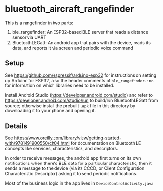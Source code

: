 # bluetooth_aircraft_rangefinder

This is a rangefinder in two parts:

1. ble_rangefinder: An ESP32-based BLE server that reads a distance sensor via UART
1. BluetoothLEGatt: An android app that pairs with the device, reads its data, and reports it via screen and periodic voice command

## Setup

See https://github.com/espressif/arduino-esp32 for instructions on setting up Arduino for ESP32, also the
header comments of `ble_rangefinder.ino` for information on which libraries need to be installed.

Install Android Studio (https://developer.android.com/studio) and refer to https://developer.android.com/studio/run to build/run BluetoothLEGatt from source; otherwise
install the prebuilt `.apk` file in this directory by downloading it to your phone and opening it.

## Details

See https://www.oreilly.com/library/view/getting-started-with/9781491900550/ch04.html for documentation on Bluetooth LE concepts like
services, characteristics, and descriptors.

In order to receive messages, the android app first turns on its own notifications when there's BLE data for a particular characteristic, then it
sends a message to the device (via its CCCD, or Client Configuration Characteristic Descriptor) asking it to send periodic notifications.

Most of the business logic in the app lives in `DeviceControlActivity.java`
